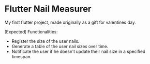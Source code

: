 # Flutter Nail Measurer

My first flutter project, made originally as a gift for valentines day.

(Expected) Functionalities:
- Register the size of the user nails.
- Generate a table of the user nail sizes over time.
- Notificate the user if he doesn't update their nail size in a specified timespan.
